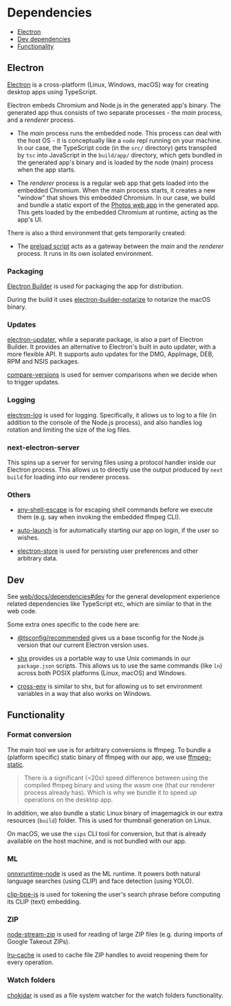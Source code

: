 # Dependencies

-   [Electron](#electron)
-   [Dev dependencies](#dev)
-   [Functionality](#functionality)

## Electron

[Electron](https://www.electronjs.org) is a cross-platform (Linux, Windows,
macOS) way for creating desktop apps using TypeScript.

Electron embeds Chromium and Node.js in the generated app's binary. The
generated app thus consists of two separate processes - the _main_ process, and
a _renderer_ process.

-   The _main_ process runs the embedded node. This process can deal with the
    host OS - it is conceptually like a `node` repl running on your machine. In
    our case, the TypeScript code (in the `src/` directory) gets transpiled by
    `tsc` into JavaScript in the `build/app/` directory, which gets bundled in
    the generated app's binary and is loaded by the node (main) process when the
    app starts.

-   The _renderer_ process is a regular web app that gets loaded into the
    embedded Chromium. When the main process starts, it creates a new "window"
    that shows this embedded Chromium. In our case, we build and bundle a static
    export of the [Photos web app](../web/README.md) in the generated app. This
    gets loaded by the embedded Chromium at runtime, acting as the app's UI.

There is also a third environment that gets temporarily created:

-   The [preload script](../src/preload.ts) acts as a gateway between the _main_
    and the _renderer_ process. It runs in its own isolated environment.

### Packaging

[Electron Builder](https://www.electron.build) is used for packaging the app for
distribution.

During the build it uses
[electron-builder-notarize](https://github.com/karaggeorge/electron-builder-notarize)
to notarize the macOS binary.

### Updates

[electron-updater](https://www.electron.build/auto-update#debugging), while a
separate package, is also a part of Electron Builder. It provides an alternative
to Electron's built in auto updater, with a more flexible API. It supports auto
updates for the DMG, AppImage, DEB, RPM and NSIS packages.

[compare-versions](https://github.com/omichelsen/compare-versions) is used for
semver comparisons when we decide when to trigger updates.

### Logging

[electron-log](https://github.com/megahertz/electron-log) is used for logging.
Specifically, it allows us to log to a file (in addition to the console of the
Node.js process), and also handles log rotation and limiting the size of the log
files.

### next-electron-server

This spins up a server for serving files using a protocol handler inside our
Electron process. This allows us to directly use the output produced by
`next build` for loading into our renderer process.

### Others

-   [any-shell-escape](https://github.com/boazy/any-shell-escape) is for
    escaping shell commands before we execute them (e.g. say when invoking the
    embedded ffmpeg CLI).

-   [auto-launch](https://github.com/Teamwork/node-auto-launch) is for
    automatically starting our app on login, if the user so wishes.

-   [electron-store](https://github.com/sindresorhus/electron-store) is used for
    persisting user preferences and other arbitrary data.

## Dev

See [web/docs/dependencies#dev](../../web/docs/dependencies.md#dev) for the
general development experience related dependencies like TypeScript etc, which
are similar to that in the web code.

Some extra ones specific to the code here are:

-   [@tsconfig/recommended](https://github.com/tsconfig/bases) gives us a base
    tsconfig for the Node.js version that our current Electron version uses.

-   [shx](https://github.com/shelljs/shx) provides us a portable way to use Unix
    commands in our `package.json` scripts. This allows us to use the same
    commands (like `ln`) across both POSIX platforms (Linux, macOS) and Windows.

-   [cross-env](https://github.com/kentcdodds/cross-env) is similar to shx, but
    for allowing us to set environment variables in a way that also works on
    Windows.

## Functionality

### Format conversion

The main tool we use is for arbitrary conversions is ffmpeg. To bundle a
(platform specific) static binary of ffmpeg with our app, we use
[ffmpeg-static](https://github.com/eugeneware/ffmpeg-static).

> There is a significant (~20x) speed difference between using the compiled
> ffmpeg binary and using the wasm one (that our renderer process already has).
> Which is why we bundle it to speed up operations on the desktop app.

In addition, we also bundle a static Linux binary of imagemagick in our extra
resources (`build`) folder. This is used for thumbnail generation on Linux.

On macOS, we use the `sips` CLI tool for conversion, but that is already
available on the host machine, and is not bundled with our app.

### ML

[onnxruntime-node](https://github.com/Microsoft/onnxruntime) is used as the ML
runtime. It powers both natural language searches (using CLIP) and face
detection (using YOLO).

[clip-bpe-js](https://github.com/simonwarchol/clip-bpe-js) is used for tokening
the user's search phrase before computing its CLIP (text) embedding.

### ZIP

[node-stream-zip](https://github.com/antelle/node-stream-zip) is used for
reading of large ZIP files (e.g. during imports of Google Takeout ZIPs).

[lru-cache](https://github.com/isaacs/node-lru-cache) is used to cache file ZIP
handles to avoid reopening them for every operation.

### Watch folders

[chokidar](https://github.com/paulmillr/chokidar) is used as a file system
watcher for the watch folders functionality.
